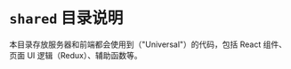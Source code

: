 `shared` 目录说明
=================

本目录存放服务器和前端都会使用到（"Universal"）的代码，包括 React 组件、页面 UI 逻辑（Redux）、辅助函数等。